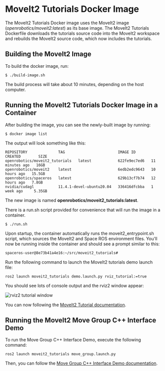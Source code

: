 # MoveIt2 Tutorials Docker Image

The MoveIt2 Tutorials Docker image uses the MoveIt2 image (*openrobotics/moveit2:latest*) as its base image. The MoveIt2 Tutorials Dockerfile downloads the tutorials source code into the MoveIt2 workspace and rebuilds the MoveIt2 source code, which now includes the tutorials.

## Building the MoveIt2 Image

To build the docker image, run:

```
$ ./build-image.sh
```

The build process will take about 10 minutes, depending on the host computer.

## Running the MoveIt2 Tutorials Docker Image in a Container

After building the image, you can see the newly-built image by running:

```
$ docker image list
```

The output will look something like this:

```
REPOSITORY              TAG                        IMAGE ID       CREATED        SIZE
openrobotics/moveit2_tutorials   latest            622fe9ec7ed6   11 minutes ago   16GB
openrobotics/moveit2    latest                     6edb2edc9643   10 hours ago   15.5GB
openrobotics/spaceros   latest                     629b13cf7b74   12 hours ago   7.8GB
nvidia/cudagl           11.4.1-devel-ubuntu20.04   336416dfcbba   1 week ago     5.35GB
```

The new image is named **openrobotics/moveit2_tutorials:latest**.

There is a run.sh script provided for convenience that will run the image in a container.

```
$ ./run.sh
```

Upon startup, the container automatically runs the moveit2_entrypoint.sh script, which sources the MoveIt2 and Space ROS environment files. You'll now be running inside the container and should see a prompt similar to this:

```
spaceros-user@8e73b41a4e16:~/src/moveit2_tutorials#
```

Run the following command to launch the MoveIt2 tutorials demo launch file:

```
ros2 launch moveit2_tutorials demo.launch.py rviz_tutorial:=true
```

You should see lots of console output and the rviz2 window appear:

![rviz2 tutorial window](resources/moveit2-rviz-tutorial.png)

You can now following the [MoveIt2 Tutorial documentation](https://moveit.picknik.ai/galactic/doc/tutorials/quickstart_in_rviz/quickstart_in_rviz_tutorial.html).

## Running the MoveIt2 Move Group C++ Interface Demo

To run the Move Group C++ Interface Demo, execute the following command:

```
ros2 launch moveit2_tutorials move_group.launch.py
```

Then, you can follow the [Move Group C++ Interface Demo documentation](https://moveit.picknik.ai/galactic/doc/examples/move_group_interface/move_group_interface_tutorial.html).